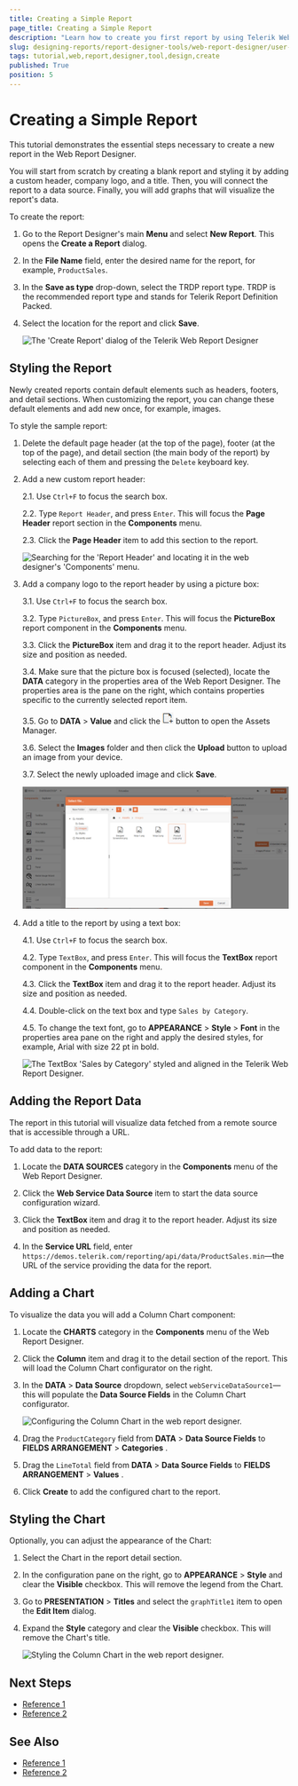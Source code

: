 ```yaml
---
title: Creating a Simple Report
page_title: Creating a Simple Report
description: "Learn how to create you first report by using Telerik Web Report Designer: you will add a data source, a company logo, and a custom title, and a graph that will display the report's data."
slug: designing-reports/report-designer-tools/web-report-designer/user-guide/creating-report-in-wrd
tags: tutorial,web,report,designer,tool,design,create
published: True
position: 5
---
```


# Creating a Simple Report

This tutorial demonstrates the essential steps necessary to create a new report in the Web Report Designer.

You will start from scratch by creating a blank report and styling it by adding a custom header, company logo, and a title. Then, you will connect the report to a data source. Finally, you will add graphs that will visualize the report's data.

To create the report:

1. Go to the Report Designer's main **Menu** and select **New Report**. This opens the **Create a Report** dialog.

1. In the **File Name** field, enter the desired name for the report, for example, `ProductSales`.

1. In the **Save as type** drop-down, select the TRDP report type. TRDP is the recommended report type and stands for Telerik Report Definition Packed.

1. Select the location for the report and click **Save**.

	![The 'Create Report' dialog of the Telerik Web Report Designer](../../../../getting-started/web-designer/images/create-trdp-report-web-designer.png)

## Styling the Report

Newly created reports contain default elements such as headers, footers, and detail sections. When customizing the report, you can change these default elements and add new once, for example, images.

To style the sample report:

1. Delete the default page header (at the top of the page), footer (at the top of the page), and detail section (the main body of the report) by selecting each of them and pressing the `Delete` keyboard key. 

1. Add a new custom report header:

   2.1. Use `Ctrl+F` to focus the search box.

   2.2. Type `Report Header`, and press `Enter`. This will focus the **Page Header** report section in the **Components** menu.

   2.3. Click the **Page Header** item to add this section to the report.

	![Searching for the 'Report Header' and locating it in the web designer's 'Components' menu.](../../../../getting-started/web-designer/images/locate-report-header-component.png)

1. Add a company logo to the report header by using a picture box:

	3.1. Use `Ctrl+F` to focus the search box.

	3.2. Type `PictureBox`, and press `Enter`. This will focus the **PictureBox** report component in the **Components** menu.

    3.3. Click the **PictureBox** item and drag it to the report header. Adjust its size and position as needed.

	3.4. Make sure that the picture box is focused (selected), locate the **DATA** category in the properties area of the Web Report Designer. The properties area is the pane on the right, which contains properties specific to the currently selected report item.

	3.5. Go to **DATA** > **Value** and click the ![The 'Select file...' button in the Telerik Web Report Designer](./images/select-file-button.png) button to open the Assets Manager.
	
	3.6. Select the **Images** folder and then click the **Upload** button to upload an image from your device.
	
	3.7. Select the newly uploaded image and click **Save**.

	![Saving a new image in the Assets Manager of the Telerik Web Report Designer](./images/add-image-to-picture-box.png)

1. Add a title to the report by using a text box:

	4.1. Use `Ctrl+F` to focus the search box.
	
	4.2. Type `TextBox`, and press `Enter`. This will focus the **TextBox** report component in the **Components** menu. 
    
	4.3. Click the **TextBox** item and drag it to the report header. Adjust its size and position as needed.
	
	4.4. Double-click on the text box and type `Sales by Category`.
	
	4.5. To change the text font, go to **APPEARANCE** > **Style** > **Font** in the properties area pane on the right and apply the desired styles, for example, Arial with size 22 pt in bold.

	![The TextBox 'Sales by Category' styled and aligned in the Telerik Web Report Designer.](../../../../getting-started/web-designer/images/style-and-align-textbox-web-designer.png)

## Adding the Report Data

The report in this tutorial will visualize data fetched from a remote source that is accessible through a URL.

To add data to the report:

1. Locate the **DATA SOURCES** category in the **Components** menu of the Web Report Designer.

1. Click the **Web Service Data Source** item to start the data source configuration wizard.
    
1. Click the **TextBox** item and drag it to the report header. Adjust its size and position as needed.

1. In the **Service URL** field, enter `https://demos.telerik.com/reporting/api/data/ProductSales.min`—the URL of the service providing the data for the report.

## Adding a Chart

To visualize the data you will add a Column Chart component:

1. Locate the **CHARTS** category in the **Components** menu of the Web Report Designer.

1. Click the **Column** item and drag it to the detail section of the report. This will load the Column Chart configurator on the right.

1. In the **DATA** > **Data Source** dropdown, select `webServiceDataSource1`—this will populate the **Data Source Fields** in the Column Chart configurator.

	![Configuring the Column Chart in the web report designer.](../../../../getting-started/web-designer/images/configure-column-chart-web-designer.png)

1. Drag the `ProductCategory` field from **DATA** > **Data Source Fields** to **FIELDS ARRANGEMENT** > **Categories** .

1. Drag the `LineTotal` field from **DATA** > **Data Source Fields** to **FIELDS ARRANGEMENT** > **Values** .

1. Click **Create** to add the configured chart to the report.

## Styling the Chart

Optionally, you can adjust the appearance of the Chart:

1. Select the Chart in the report detail section.

1. In the configuration pane on the right, go to **APPEARANCE** > **Style** and clear the **Visible** checkbox. This will remove the legend from the Chart.

1. Go to **PRESENTATION** > **Titles** and select the `graphTitle1` item to open the **Edit Item** dialog.

1. Expand the **Style** category and clear the **Visible** checkbox. This will remove the Chart's title.

	![Styling the Column Chart in the web report designer.](../../../../getting-started/web-designer/images/style-column-chart-web-designer.png)

## Next Steps

* [Reference 1]()
* [Reference 2]()

## See Also

* [Reference 1]()
* [Reference 2]()
